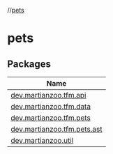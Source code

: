 //[pets](index.md)

# pets

## Packages

| Name |
|---|
| [dev.martianzoo.tfm.api](pets/dev.martianzoo.tfm.api/index.md) |
| [dev.martianzoo.tfm.data](pets/dev.martianzoo.tfm.data/index.md) |
| [dev.martianzoo.tfm.pets](pets/dev.martianzoo.tfm.pets/index.md) |
| [dev.martianzoo.tfm.pets.ast](pets/dev.martianzoo.tfm.pets.ast/index.md) |
| [dev.martianzoo.util](pets/dev.martianzoo.util/index.md) |
